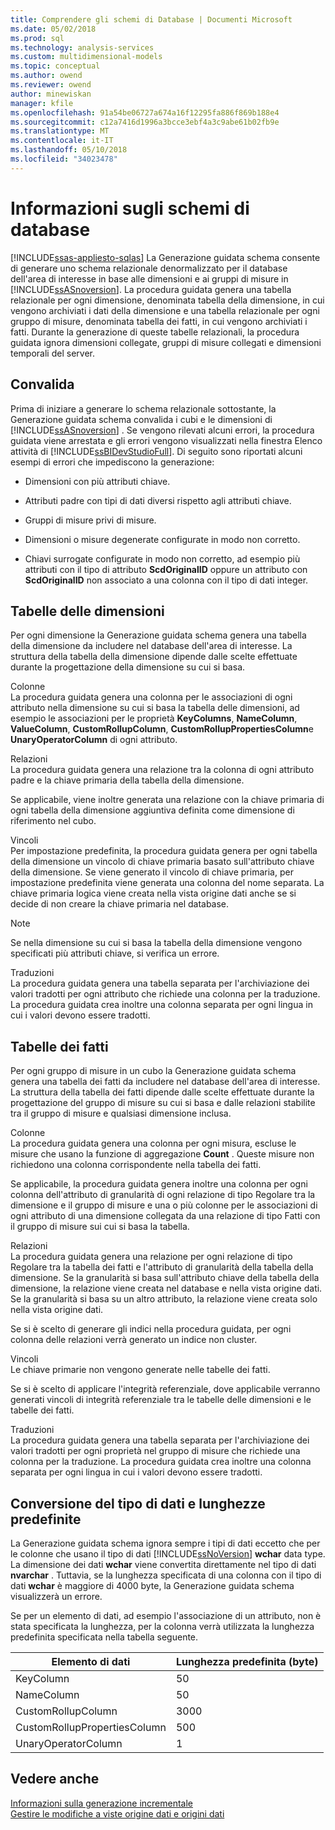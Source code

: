 ```yaml
---
title: Comprendere gli schemi di Database | Documenti Microsoft
ms.date: 05/02/2018
ms.prod: sql
ms.technology: analysis-services
ms.custom: multidimensional-models
ms.topic: conceptual
ms.author: owend
ms.reviewer: owend
author: minewiskan
manager: kfile
ms.openlocfilehash: 91a54be06727a674a16f12295fa886f869b188e4
ms.sourcegitcommit: c12a7416d1996a3bcce3ebf4a3c9abe61b02fb9e
ms.translationtype: MT
ms.contentlocale: it-IT
ms.lasthandoff: 05/10/2018
ms.locfileid: "34023478"
---
```

# <a name="understanding-the-database-schemas"></a>Informazioni sugli schemi di database
[!INCLUDE[ssas-appliesto-sqlas](../../includes/ssas-appliesto-sqlas.md)]
  La Generazione guidata schema consente di generare uno schema relazionale denormalizzato per il database dell'area di interesse in base alle dimensioni e ai gruppi di misure in [!INCLUDE[ssASnoversion](../../includes/ssasnoversion-md.md)]. La procedura guidata genera una tabella relazionale per ogni dimensione, denominata tabella della dimensione, in cui vengono archiviati i dati della dimensione e una tabella relazionale per ogni gruppo di misure, denominata tabella dei fatti, in cui vengono archiviati i fatti. Durante la generazione di queste tabelle relazionali, la procedura guidata ignora dimensioni collegate, gruppi di misure collegati e dimensioni temporali del server.  
  
## <a name="validation"></a>Convalida  
 Prima di iniziare a generare lo schema relazionale sottostante, la Generazione guidata schema convalida i cubi e le dimensioni di [!INCLUDE[ssASnoversion](../../includes/ssasnoversion-md.md)] . Se vengono rilevati alcuni errori, la procedura guidata viene arrestata e gli errori vengono visualizzati nella finestra Elenco attività di [!INCLUDE[ssBIDevStudioFull](../../includes/ssbidevstudiofull-md.md)]. Di seguito sono riportati alcuni esempi di errori che impediscono la generazione:  
  
-   Dimensioni con più attributi chiave.  
  
-   Attributi padre con tipi di dati diversi rispetto agli attributi chiave.  
  
-   Gruppi di misure privi di misure.  
  
-   Dimensioni o misure degenerate configurate in modo non corretto.  
  
-   Chiavi surrogate configurate in modo non corretto, ad esempio più attributi con il tipo di attributo **ScdOriginalID** oppure un attributo con **ScdOriginalID** non associato a una colonna con il tipo di dati integer.  
  
## <a name="dimension-tables"></a>Tabelle delle dimensioni  
 Per ogni dimensione la Generazione guidata schema genera una tabella della dimensione da includere nel database dell'area di interesse. La struttura della tabella della dimensione dipende dalle scelte effettuate durante la progettazione della dimensione su cui si basa.  
  
 Colonne  
 La procedura guidata genera una colonna per le associazioni di ogni attributo nella dimensione su cui si basa la tabella delle dimensioni, ad esempio le associazioni per le proprietà **KeyColumns**, **NameColumn**, **ValueColumn**, **CustomRollupColumn**, **CustomRollupPropertiesColumn**e **UnaryOperatorColumn** di ogni attributo.  
  
 Relazioni  
 La procedura guidata genera una relazione tra la colonna di ogni attributo padre e la chiave primaria della tabella della dimensione.  
  
 Se applicabile, viene inoltre generata una relazione con la chiave primaria di ogni tabella della dimensione aggiuntiva definita come dimensione di riferimento nel cubo.  
  
 Vincoli  
 Per impostazione predefinita, la procedura guidata genera per ogni tabella della dimensione un vincolo di chiave primaria basato sull'attributo chiave della dimensione. Se viene generato il vincolo di chiave primaria, per impostazione predefinita viene generata una colonna del nome separata. La chiave primaria logica viene creata nella vista origine dati anche se si decide di non creare la chiave primaria nel database.  
  
> [!NOTE]  
>  Se nella dimensione su cui si basa la tabella della dimensione vengono specificati più attributi chiave, si verifica un errore.  
  
 Traduzioni  
 La procedura guidata genera una tabella separata per l'archiviazione dei valori tradotti per ogni attributo che richiede una colonna per la traduzione. La procedura guidata crea inoltre una colonna separata per ogni lingua in cui i valori devono essere tradotti.  
  
## <a name="fact-tables"></a>Tabelle dei fatti  
 Per ogni gruppo di misure in un cubo la Generazione guidata schema genera una tabella dei fatti da includere nel database dell'area di interesse. La struttura della tabella dei fatti dipende dalle scelte effettuate durante la progettazione del gruppo di misure su cui si basa e dalle relazioni stabilite tra il gruppo di misure e qualsiasi dimensione inclusa.  
  
 Colonne  
 La procedura guidata genera una colonna per ogni misura, escluse le misure che usano la funzione di aggregazione **Count** . Queste misure non richiedono una colonna corrispondente nella tabella dei fatti.  
  
 Se applicabile, la procedura guidata genera inoltre una colonna per ogni colonna dell'attributo di granularità di ogni relazione di tipo Regolare tra la dimensione e il gruppo di misure e una o più colonne per le associazioni di ogni attributo di una dimensione collegata da una relazione di tipo Fatti con il gruppo di misure sui cui si basa la tabella.  
  
 Relazioni  
 La procedura guidata genera una relazione per ogni relazione di tipo Regolare tra la tabella dei fatti e l'attributo di granularità della tabella della dimensione. Se la granularità si basa sull'attributo chiave della tabella della dimensione, la relazione viene creata nel database e nella vista origine dati. Se la granularità si basa su un altro attributo, la relazione viene creata solo nella vista origine dati.  
  
 Se si è scelto di generare gli indici nella procedura guidata, per ogni colonna delle relazioni verrà generato un indice non cluster.  
  
 Vincoli  
 Le chiave primarie non vengono generate nelle tabelle dei fatti.  
  
 Se si è scelto di applicare l'integrità referenziale, dove applicabile verranno generati vincoli di integrità referenziale tra le tabelle delle dimensioni e le tabelle dei fatti.  
  
 Traduzioni  
 La procedura guidata genera una tabella separata per l'archiviazione dei valori tradotti per ogni proprietà nel gruppo di misure che richiede una colonna per la traduzione. La procedura guidata crea inoltre una colonna separata per ogni lingua in cui i valori devono essere tradotti.  
  
## <a name="data-type-conversion-and-default-lengths"></a>Conversione del tipo di dati e lunghezze predefinite  
 La Generazione guidata schema ignora sempre i tipi di dati eccetto che per le colonne che usano il tipo di dati [!INCLUDE[ssNoVersion](../../includes/ssnoversion-md.md)] **wchar** data type. La dimensione dei dati **wchar** viene convertita direttamente nel tipo di dati **nvarchar** . Tuttavia, se la lunghezza specificata di una colonna con il tipo di dati **wchar** è maggiore di 4000 byte, la Generazione guidata schema visualizzerà un errore.  
  
 Se per un elemento di dati, ad esempio l'associazione di un attributo, non è stata specificata la lunghezza, per la colonna verrà utilizzata la lunghezza predefinita specificata nella tabella seguente.  
  
|Elemento di dati|Lunghezza predefinita (byte)|  
|---------------|------------------------------|  
|KeyColumn|50|  
|NameColumn|50|  
|CustomRollupColumn|3000|  
|CustomRollupPropertiesColumn|500|  
|UnaryOperatorColumn|1|  
  
## <a name="see-also"></a>Vedere anche  
 [Informazioni sulla generazione incrementale](../../analysis-services/multidimensional-models/understanding-incremental-generation.md)   
 [Gestire le modifiche a viste origine dati e origini dati](../../analysis-services/multidimensional-models/manage-changes-to-data-source-views-and-data-sources.md)  
  
  
